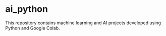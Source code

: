 # ai_python
This repository contains machine learning and AI projects developed using Python and Google Colab.
